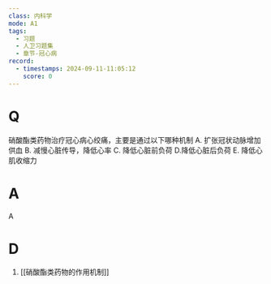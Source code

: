 ```yaml
---
class: 内科学
mode: A1
tags:
  - 习题
  - 人卫习题集
  - 章节-冠心病
record:
  - timestamps: 2024-09-11-11:05:12
    score: 0
---
```


# Q
硝酸酯类药物治疗冠心病心绞痛，主要是通过以下哪种机制
A. 扩张冠状动脉增加供血 
B. 减慢心脏传导，降低心率
C. 降低心脏前负荷 
D.降低心脏后负荷
E. 降低心肌收缩力
# A
A
# D
1. [[硝酸酯类药物的作用机制]]